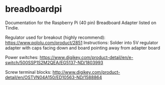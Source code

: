 # breadboardpi
Documentation for the Raspberry Pi (40 pin) Breadboard Adapter listed on Tindie.

Regulator used for breakout (highly recommend):
https://www.pololu.com/product/2851
Instructions:
Solder into 5V regulator adapter with caps facing down and board pointing away from adapter board

Power switches:
https://www.digikey.com/product-detail/en/e-switch/500SSP1S2M2QEA/EG5137-ND/1803993

Screw terminal blocks:
http://www.digikey.com/product-detail/en/OSTVN04A150/ED10563-ND/1588864

<!---

![stack Overflow](http://lmsotfy.com/so.png)

-->
